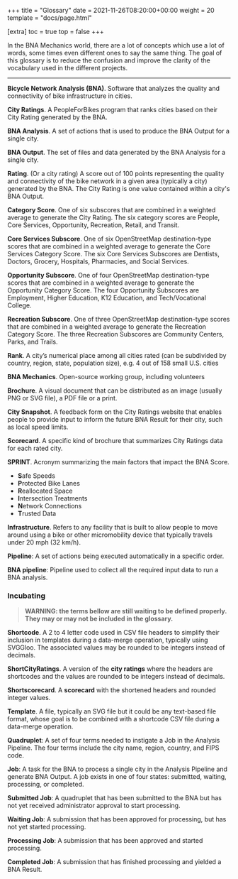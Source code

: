 +++
title = "Glossary"
date = 2021-11-26T08:20:00+00:00
weight = 20
template = "docs/page.html"

[extra]
toc = true
top = false
+++

In the BNA Mechanics world, there are a lot of concepts which use a lot of
words, some times even different ones to say the same thing. The goal of this
glossary is to reduce the confusion and improve the clarity of the vocabulary
used in the different projects.

---

**Bicycle Network Analysis (BNA)**. Software that analyzes the quality and
connectivity of bike infrastructure in cities.

**City Ratings**. A PeopleForBikes program that ranks cities based on their City
Rating generated by the BNA.

**BNA Analysis**. A set of actions that is used to produce the BNA Output for a
single city.

**BNA Output**. The set of files and data generated by the BNA Analysis for a
single city.

**Rating**. (Or a city rating) A score out of 100 points representing the
quality and connectivity of the bike network in a given area (typically a city)
generated by the BNA. The City Rating is one value contained within a city's BNA
Output.

**Category Score**. One of six subscores that are combined in a weighted average
to generate the City Rating. The six category scores are People, Core Services,
Opportunity, Recreation, Retail, and Transit.

**Core Services Subscore**. One of six OpenStreetMap destination-type scores
that are combined in a weighted average to generate the Core Services Category
Score. The six Core Services Subscores are Dentists, Doctors, Grocery,
Hospitals, Pharmacies, and Social Services.

**Opportunity Subscore**. One of four OpenStreetMap destination-type scores that
are combined in a weighted average to generate the Opportunity Category Score.
The four Opportunity Subscores are Employment, Higher Education, K12 Education,
and Tech/Vocational College.

**Recreation Subscore**. One of three OpenStreetMap destination-type scores that
are combined in a weighted average to generate the Recreation Category Score.
The three Recreation Subscores are Community Centers, Parks, and Trails.

**Rank**. A city’s numerical place among all cities rated (can be subdivided by
country, region, state, population size), e.g. 4 out of 158 small U.S. cities

**BNA Mechanics**. Open-source working group, including volunteers

**Brochure**. A visual document that can be distributed as an image (usually PNG
or SVG file), a PDF file or a print.

**City Snapshot**. A feedback form on the City Ratings website that enables
people to provide input to inform the future BNA Result for their city, such as
local speed limits.

**Scorecard**. A specific kind of brochure that summarizes City Ratings data for
each rated city.

**SPRINT**. Acronym summarizing the main factors that impact the BNA Score.

- **S**afe Speeds
- **P**rotected Bike Lanes
- **R**eallocated Space
- **I**ntersection Treatments
- **N**etwork Connections
- **T**rusted Data

**Infrastructure**. Refers to any facility that is built to allow people to move
around using a bike or other micromobility device that typically travels under
20 mph (32 km/h).

**Pipeline**: A set of actions being executed automatically in a specific order.

**BNA pipeline**: Pipeline used to collect all the required input data to run a
BNA analysis.

### Incubating

> **WARNING: the terms bellow are still waiting to be defined properly. They may
> or may not be included in the glossary.**

**Shortcode**. A 2 to 4 letter code used in CSV file headers to simplify their
inclusion in templates during a data-merge operation, typically using SVGGloo.
The associated values may be rounded to be integers instead of decimals.

**ShortCityRatings**. A version of the **city ratings** where the headers are
shortcodes and the values are rounded to be integers instead of decimals.

**Shortscorecard**. A **scorecard** with the shortened headers and rounded
integer values.

**Template**. A file, typically an SVG file but it could be any text-based file
format, whose goal is to be combined with a shortcode CSV file during a
data-merge operation.

**Quadruplet**: A set of four terms needed to instigate a Job in the Analysis
Pipeline. The four terms include the city name, region, country, and FIPS code.

**Job**: A task for the BNA to process a single city in the Analysis Pipeline
and generate BNA Output. A job exists in one of four states: submitted, waiting,
processing, or completed.

**Submitted Job**: A quadruplet that has been submitted to the BNA but has not
yet received administrator approval to start processing.

**Waiting Job**: A submission that has been approved for processing, but has not
yet started processing.

**Processing Job**: A submission that has been approved and started processing.

**Completed Job**: A submission that has finished processing and yielded a BNA
Result.
